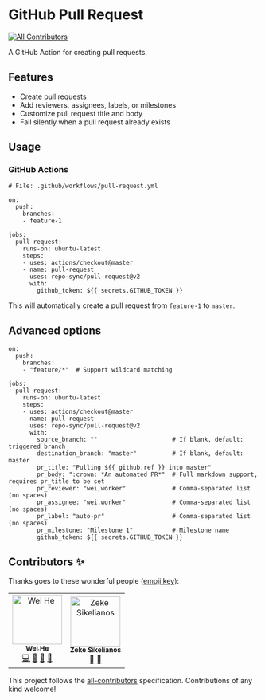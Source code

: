 # GitHub Pull Request
[![All Contributors](https://img.shields.io/badge/all_contributors-2-orange.svg?style=flat-square)](#contributors)

A GitHub Action for creating pull requests. 


## Features
 * Create pull requests
 * Add reviewers, assignees, labels, or milestones
 * Customize pull request title and body
 * Fail silently when a pull request already exists


## Usage

### GitHub Actions
```
# File: .github/workflows/pull-request.yml

on:
  push:
    branches:
    - feature-1

jobs:
  pull-request:
    runs-on: ubuntu-latest
    steps:
    - uses: actions/checkout@master
    - name: pull-request
      uses: repo-sync/pull-request@v2
      with:
        github_token: ${{ secrets.GITHUB_TOKEN }}
```

This will automatically create a pull request from `feature-1` to `master`.


## Advanced options
```
on:
  push:
    branches:
    - "feature/*"  # Support wildcard matching

jobs:
  pull-request:
    runs-on: ubuntu-latest
    steps:
    - uses: actions/checkout@master
    - name: pull-request
      uses: repo-sync/pull-request@v2
      with:
        source_branch: ""                     # If blank, default: triggered branch
        destination_branch: "master"          # If blank, default: master
        pr_title: "Pulling ${{ github.ref }} into master"
        pr_body: ":crown: *An automated PR*"  # Full markdown support, requires pr_title to be set
        pr_reviewer: "wei,worker"             # Comma-separated list (no spaces)
        pr_assignee: "wei,worker"             # Comma-separated list (no spaces)
        pr_label: "auto-pr"                   # Comma-separated list (no spaces)
        pr_milestone: "Milestone 1"           # Milestone name
        github_token: ${{ secrets.GITHUB_TOKEN }}
```

## Contributors ✨

Thanks goes to these wonderful people ([emoji key](https://allcontributors.org/docs/en/emoji-key)):

<!-- ALL-CONTRIBUTORS-LIST:START - Do not remove or modify this section -->
<!-- prettier-ignore -->
<table>
  <tr>
    <td align="center"><a href="https://whe.me"><img src="https://avatars3.githubusercontent.com/u/5880908?v=4" width="100px;" alt="Wei He"/><br /><sub><b>Wei He</b></sub></a><br /><a href="https://github.com/repo-sync/pull-request/commits?author=wei" title="Code">💻</a> <a href="https://github.com/repo-sync/pull-request/commits?author=wei" title="Documentation">📖</a> <a href="#design-wei" title="Design">🎨</a> <a href="#ideas-wei" title="Ideas, Planning, & Feedback">🤔</a></td>
    <td align="center"><a href="http://zeke.sikelianos.com"><img src="https://avatars1.githubusercontent.com/u/2289?v=4" width="100px;" alt="Zeke Sikelianos"/><br /><sub><b>Zeke Sikelianos</b></sub></a><br /><a href="https://github.com/repo-sync/pull-request/commits?author=zeke" title="Documentation">📖</a> <a href="#ideas-zeke" title="Ideas, Planning, & Feedback">🤔</a></td>
  </tr>
</table>

<!-- ALL-CONTRIBUTORS-LIST:END -->

This project follows the [all-contributors](https://github.com/all-contributors/all-contributors) specification. Contributions of any kind welcome!
